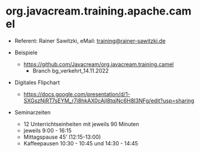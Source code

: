 # org.javacream.training.apache.camel

* Referent: Rainer Sawitzki, eMail: training@rainer-sawitzki.de

* Beispiele
  * https://github.com/Javacream/org.javacream.training.camel
    *  Branch bg_verkehrt_14.11.2022    
* Digitales Flipchart
  * https://docs.google.com/presentation/d/1-SXGszNjRT7sEYM_r7i8hkAX0cAjI8tqjNc6H8I3NFg/edit?usp=sharing

* Seminarzeiten
  * 12 Unterrichtseinheiten mit jeweils 90 Minuten
  * jeweils 9:00 - 16:15
  * Mittagspause 45’ (12:15-13:00)
  * Kaffeepausen 10:30 - 10:45 und 14:30 - 14:45
